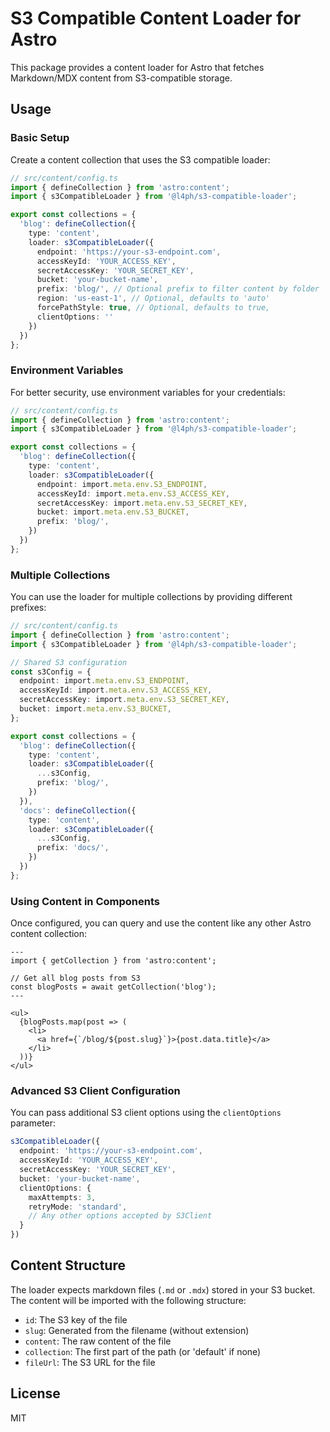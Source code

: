 # S3 Compatible Content Loader for Astro

This package provides a content loader for Astro that fetches Markdown/MDX content from S3-compatible storage.

## Usage

### Basic Setup

Create a content collection that uses the S3 compatible loader:

```ts
// src/content/config.ts
import { defineCollection } from 'astro:content';
import { s3CompatibleLoader } from '@l4ph/s3-compatible-loader';

export const collections = {
  'blog': defineCollection({
    type: 'content',
    loader: s3CompatibleLoader({
      endpoint: 'https://your-s3-endpoint.com',
      accessKeyId: 'YOUR_ACCESS_KEY',
      secretAccessKey: 'YOUR_SECRET_KEY',
      bucket: 'your-bucket-name',
      prefix: 'blog/', // Optional prefix to filter content by folder
      region: 'us-east-1', // Optional, defaults to 'auto'
      forcePathStyle: true, // Optional, defaults to true,
      clientOptions: ''
    })
  })
};
```

### Environment Variables

For better security, use environment variables for your credentials:

```ts
// src/content/config.ts
import { defineCollection } from 'astro:content';
import { s3CompatibleLoader } from '@l4ph/s3-compatible-loader';

export const collections = {
  'blog': defineCollection({
    type: 'content',
    loader: s3CompatibleLoader({
      endpoint: import.meta.env.S3_ENDPOINT,
      accessKeyId: import.meta.env.S3_ACCESS_KEY,
      secretAccessKey: import.meta.env.S3_SECRET_KEY,
      bucket: import.meta.env.S3_BUCKET,
      prefix: 'blog/',
    })
  })
};
```

### Multiple Collections

You can use the loader for multiple collections by providing different prefixes:

```ts
// src/content/config.ts
import { defineCollection } from 'astro:content';
import { s3CompatibleLoader } from '@l4ph/s3-compatible-loader';

// Shared S3 configuration
const s3Config = {
  endpoint: import.meta.env.S3_ENDPOINT,
  accessKeyId: import.meta.env.S3_ACCESS_KEY,
  secretAccessKey: import.meta.env.S3_SECRET_KEY,
  bucket: import.meta.env.S3_BUCKET,
};

export const collections = {
  'blog': defineCollection({
    type: 'content',
    loader: s3CompatibleLoader({
      ...s3Config,
      prefix: 'blog/',
    })
  }),
  'docs': defineCollection({
    type: 'content',
    loader: s3CompatibleLoader({
      ...s3Config,
      prefix: 'docs/',
    })
  })
};
```

### Using Content in Components

Once configured, you can query and use the content like any other Astro content collection:

```astro
---
import { getCollection } from 'astro:content';

// Get all blog posts from S3
const blogPosts = await getCollection('blog');
---

<ul>
  {blogPosts.map(post => (
    <li>
      <a href={`/blog/${post.slug}`}>{post.data.title}</a>
    </li>
  ))}
</ul>
```

### Advanced S3 Client Configuration

You can pass additional S3 client options using the `clientOptions` parameter:

```ts
s3CompatibleLoader({
  endpoint: 'https://your-s3-endpoint.com',
  accessKeyId: 'YOUR_ACCESS_KEY',
  secretAccessKey: 'YOUR_SECRET_KEY',
  bucket: 'your-bucket-name',
  clientOptions: {
    maxAttempts: 3,
    retryMode: 'standard',
    // Any other options accepted by S3Client
  }
})
```

## Content Structure

The loader expects markdown files (`.md` or `.mdx`) stored in your S3 bucket. The content will be imported with the following structure:

- `id`: The S3 key of the file
- `slug`: Generated from the filename (without extension)
- `content`: The raw content of the file
- `collection`: The first part of the path (or 'default' if none)
- `fileUrl`: The S3 URL for the file

## License

MIT
